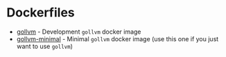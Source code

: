 # Dockerfiles

- [gollvm](gollvm) - Development `gollvm` docker image
- [gollvm-minimal](gollvm-minimal) - Minimal `gollvm` docker image (use this one if you just want to use `gollvm`)
